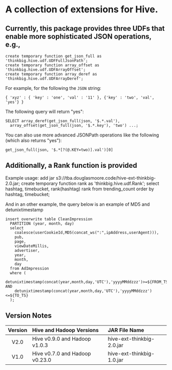 # A collection of extensions for Hive.

## Currently, this package provides three UDFs that enable more sophisticated JSON operations, e.g.,

    create temporary function get_json_full as 'thinkbig.hive.udf.UDFFullJsonPath';
    create temporary function array_offset as 'thinkbig.hive.udf.UDFArrayOffset';
    create temporary function array_deref as 'thinkbig.hive.udf.UDFArrayDeref';

For example, for the following the `JSON` string:

    { 'xyz' : { 'key' : 'one', 'val' : '11' }, {'key' : 'two', 'val', 'yes'} }  

The following query will return "yes":

    SELECT array_deref(get_json_full(json, '$.*.val'),
      array_offset(get_json_full(json, '$.*.key'), 'two') ...;


You can also use more advanced JSONPath operations like the following (which also returns "yes"):

    get_json_full(json, '$.*[?(@.KEY=two)].val')[0]


## Additionally, a Rank function is provided

Example usage:
add jar s3://tba.douglasmoore.code/hive-ext-thinkbig-2.0.jar;
create temporary function rank as 'thinkbig.hive.udf.Rank';
select hashtag, timebucket, rank(hashtag) rank from trending_count order by hashtag, timebucket;


And in an other example, the query below is an example of MD5 and detunixtimestamp

	insert overwrite table CleanImpression
	  PARTITION (year, month, day)
	  select
	    coalesce(userCookieId,MD5(concat_ws(":",ipAddress,userAgent))),
	    pub,
	    page,
	    viewDateMillis,
	    advertiser,
	    year,
	    month,
	    day
	  from AdImpression
	  where (
	    detunixtimestamp(concat(year,month,day,'UTC'),'yyyyMMddzzz')>=${FROM_TS}-24*60*60 AND
	    detunixtimestamp(concat(year,month,day,'UTC'),'yyyyMMddzzz')<=${TO_TS}
	  );




## Version Notes

| Version | Hive and Hadoop Versions       | JAR File Name             |
| :-----: | :----------------------------- | :------------------------ |
| V2.0    | Hive v0.9.0 and Hadoop v1.0.3  | hive-ext-thinkbig-2.0.jar |
| V1.0    | Hive v0.7.0 and Hadoop v0.23.0 | hive-ext-thinkbig-1.0.jar |
